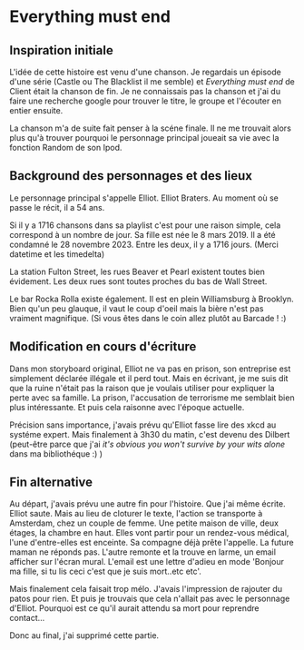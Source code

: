 # Everything must end

## Inspiration initiale

L'idée de cette histoire est venu d'une chanson. Je regardais un épisode d'une série (Castle ou The Blacklist il me semble) et *Everything must end* de Client était la chanson de fin. Je ne connaissais pas la chanson et j'ai du faire une recherche google pour trouver le titre, le groupe et l'écouter en entier ensuite.

La chanson m'a de suite fait penser à la scéne finale. Il ne me trouvait alors plus qu'à trouver pourquoi le personnage principal joueait sa vie avec la fonction Random de son Ipod.

## Background des personnages et des lieux

Le personnage principal s'appelle Elliot. Elliot Braters. Au moment où se passe le récit, il a 54 ans.

Si il y a 1716 chansons dans sa playlist c'est pour une raison simple, cela correspond à un nombre de jour. Sa fille est née le 8 mars 2019. Il a été condamné le 28 novembre 2023. Entre les deux, il y a 1716 jours. (Merci datetime et les timedelta)

La station Fulton Street, les rues Beaver et Pearl existent toutes bien évidement. Les deux rues sont toutes proches du bas de Wall Street.

Le bar Rocka Rolla existe également. Il est en plein Williamsburg à Brooklyn. Bien qu'un peu glauque, il vaut le coup d'oeil mais la bière n'est pas vraiment magnifique. (Si vous êtes dans le coin allez plutôt au Barcade ! :)

## Modification en cours d'écriture

Dans mon storyboard original, Elliot ne va pas en prison, son entreprise est simplement déclarée illégale et il perd tout. Mais en écrivant, je me suis dit que la ruine n'était pas la raison que je voulais utiliser pour expliquer la perte avec sa famille. La prison, l'accusation de terrorisme me semblait bien plus intéressante. Et puis cela raisonne avec l'époque actuelle.

Précision sans importance, j'avais prévu qu'Elliot fasse lire des xkcd au systéme expert. Mais finalement à 3h30 du matin, c'est devenu des Dilbert (peut-être parce que j'ai *it's obvious you won't survive by your wits alone* dans ma bibliothéque :) )

## Fin alternative

Au départ, j'avais prévu une autre fin pour l'histoire. Que j'ai même écrite. Elliot saute. Mais au lieu de cloturer le texte, l'action se transporte à Amsterdam, chez un couple de femme. Une petite maison de ville, deux étages, la chambre en haut. Elles vont partir pour un rendez-vous médical, l'une d'entre-elles est enceinte. Sa compagne déjà prête l'appelle. La future maman ne réponds pas. L'autre remonte et la trouve en larme, un email afficher sur l'écran mural. L'email est une lettre d'adieu en mode 'Bonjour ma fille, si tu lis ceci c'est que je suis mort..etc etc'.

Mais finalement cela faisait trop mélo. J'avais l'impression de rajouter du patos pour rien. Et puis je trouvais
que cela n'allait pas avec le personnage d'Elliot. Pourquoi est ce qu'il aurait attendu sa mort pour reprendre contact...

Donc au final, j'ai supprimé cette partie.

